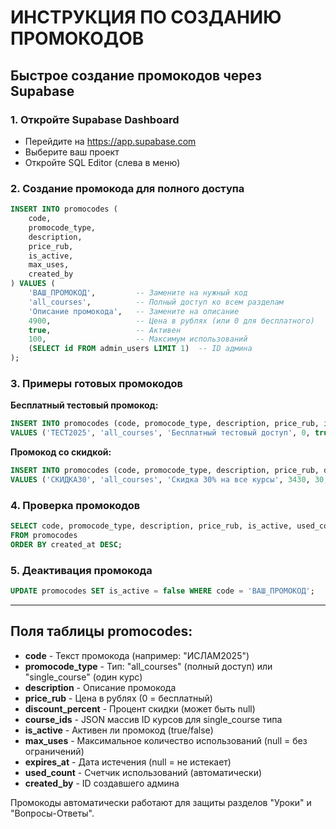 # ИНСТРУКЦИЯ ПО СОЗДАНИЮ ПРОМОКОДОВ

## Быстрое создание промокодов через Supabase

### 1. Откройте Supabase Dashboard
- Перейдите на https://app.supabase.com
- Выберите ваш проект
- Откройте SQL Editor (слева в меню)

### 2. Создание промокода для полного доступа

```sql
INSERT INTO promocodes (
    code,
    promocode_type,
    description,
    price_rub,
    is_active,
    max_uses,
    created_by
) VALUES (
    'ВАШ_ПРОМОКОД',         -- Замените на нужный код
    'all_courses',          -- Полный доступ ко всем разделам
    'Описание промокода',   -- Замените на описание
    4900,                   -- Цена в рублях (или 0 для бесплатного)
    true,                   -- Активен
    100,                    -- Максимум использований
    (SELECT id FROM admin_users LIMIT 1)  -- ID админа
);
```

### 3. Примеры готовых промокодов

**Бесплатный тестовый промокод:**
```sql
INSERT INTO promocodes (code, promocode_type, description, price_rub, is_active, created_by) 
VALUES ('ТЕСТ2025', 'all_courses', 'Бесплатный тестовый доступ', 0, true, (SELECT id FROM admin_users LIMIT 1));
```

**Промокод со скидкой:**
```sql
INSERT INTO promocodes (code, promocode_type, description, price_rub, discount_percent, is_active, created_by) 
VALUES ('СКИДКА30', 'all_courses', 'Скидка 30% на все курсы', 3430, 30, true, (SELECT id FROM admin_users LIMIT 1));
```

### 4. Проверка промокодов
```sql
SELECT code, promocode_type, description, price_rub, is_active, used_count, max_uses 
FROM promocodes 
ORDER BY created_at DESC;
```

### 5. Деактивация промокода
```sql
UPDATE promocodes SET is_active = false WHERE code = 'ВАШ_ПРОМОКОД';
```

---

## Поля таблицы promocodes:

- **code** - Текст промокода (например: "ИСЛАМ2025")
- **promocode_type** - Тип: "all_courses" (полный доступ) или "single_course" (один курс)
- **description** - Описание промокода
- **price_rub** - Цена в рублях (0 = бесплатный)
- **discount_percent** - Процент скидки (может быть null)
- **course_ids** - JSON массив ID курсов для single_course типа
- **is_active** - Активен ли промокод (true/false)
- **max_uses** - Максимальное количество использований (null = без ограничений)
- **expires_at** - Дата истечения (null = не истекает)
- **used_count** - Счетчик использований (автоматически)
- **created_by** - ID создавшего админа

Промокоды автоматически работают для защиты разделов "Уроки" и "Вопросы-Ответы".